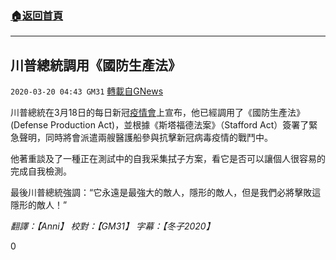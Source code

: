 ###  [:house:返回首頁](https://github.com/ourhimalayas/txt)
---

## 川普總統調用《國防生產法》
`2020-03-20 04:43 GM31` [轉載自GNews](https://gnews.org/zh-hant/145869/)

川普總統在3月18日的每日新冠[疫情會](https://youtu.be/inl3tMRUH_8)上宣布，他已經調用了《國防生產法》(Defense Production Act)，並根據《斯塔福德法案》（Stafford Act）簽署了緊急聲明，同時將會派遣兩艘醫護船參與抗擊新冠病毒疫情的戰鬥中。

他著重談及了一種正在測試中的自我采集拭子方案，看它是否可以讓個人很容易的完成自我檢測。

最後川普總統強調：“它永遠是最強大的敵人，隱形的敵人，但是我們必將擊敗這隱形的敵人！”

*翻譯：【Anni】 校對：【GM31】 字幕：【冬子2020】*

0
